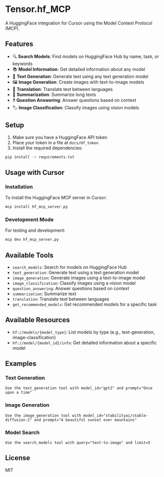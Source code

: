 # Tensor.hf_MCP

A HuggingFace integration for Cursor using the Model Context Protocol (MCP).

## Features

- 🔍 **Search Models**: Find models on HuggingFace Hub by name, task, or keywords
- 📚 **Model Information**: Get detailed information about any model
- 💬 **Text Generation**: Generate text using any text generation model
- 🖼️ **Image Generation**: Create images with text-to-image models
- 🔄 **Translation**: Translate text between languages
- 📝 **Summarization**: Summarize long texts
- ❓ **Question Answering**: Answer questions based on context
- 🏷️ **Image Classification**: Classify images using vision models

## Setup

1. Make sure you have a HuggingFace API token
2. Place your token in a file at `docs/Hf_token`
3. Install the required dependencies:

```bash
pip install -r requirements.txt
```

## Usage with Cursor

### Installation

To install the HuggingFace MCP server in Cursor:

```bash
mcp install hf_mcp_server.py
```

### Development Mode

For testing and development:

```bash
mcp dev hf_mcp_server.py
```

## Available Tools

- `search_models`: Search for models on HuggingFace Hub
- `text_generation`: Generate text using a text generation model
- `image_generation`: Generate images using a text-to-image model
- `image_classification`: Classify images using a vision model
- `question_answering`: Answer questions based on context
- `summarization`: Summarize text
- `translation`: Translate text between languages
- `get_recommended_models`: Get recommended models for a specific task

## Available Resources

- `hf://models/{model_type}`: List models by type (e.g., text-generation, image-classification)
- `hf://model/{model_id}/info`: Get detailed information about a specific model

## Examples

### Text Generation

```
Use the text_generation tool with model_id="gpt2" and prompt="Once upon a time"
```

### Image Generation

```
Use the image_generation tool with model_id="stabilityai/stable-diffusion-2" and prompt="A beautiful sunset over mountains"
```

### Model Search

```
Use the search_models tool with query="text-to-image" and limit=5
```

## License

MIT